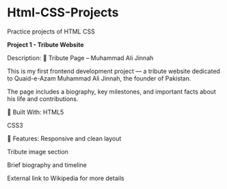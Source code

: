# Html-CSS-Projects
Practice projects of HTML CSS



**Project 1 - Tribute Website**

Description: 📄 Tribute Page – Muhammad Ali Jinnah

This is my first frontend development project — a tribute website dedicated to Quaid-e-Azam Muhammad Ali Jinnah, the founder of Pakistan.

The page includes a biography, key milestones, and important facts about his life and contributions.


🔧 Built With:
HTML5

CSS3


📸 Features:
Responsive and clean layout

Tribute image section

Brief biography and timeline

External link to Wikipedia for more details
